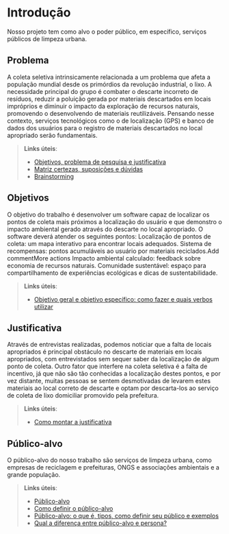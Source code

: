 # Introdução

Nosso projeto tem como alvo o poder público, em específico, serviços públicos de limpeza urbana.

## Problema
A coleta seletiva intrinsicamente relacionada a um problema que afeta a população mundial desde os primórdios da revolução industrial, o lixo.
A necessidade principal do grupo é combater o descarte incorreto de resíduos, reduzir a poluição gerada por materiais descartados em locais impróprios e diminuir o impacto da exploração de recursos naturais, promovendo o desenvolvendo de materiais reutilizáveis.
Pensando nesse contexto, serviços tecnológicos como o de localização (GPS) e banco de dados dos usuários para o registro de materiais descartados no local apropriado serão fundamentais.


> **Links úteis**:
> - [Objetivos, problema de pesquisa e justificativa](https://medium.com/@versioparole/objetivos-problema-de-pesquisa-e-justificativa-c98c8233b9c3)
> - [Matriz certezas, suposições e dúvidas](https://medium.com/educa%C3%A7%C3%A3o-fora-da-caixa/matriz-certezas-suposi%C3%A7%C3%B5es-e-d%C3%BAvidas-fa2263633655)
> - [Brainstorming](https://www.euax.com.br/2018/09/brainstorming/)

## Objetivos

O objetivo do trabalho é desenvolver um software capaz de localizar os pontos de coleta mais próximos a localização do usuário e que demonstro o impacto ambiental gerado através do descarte no local apropriado.
O software deverá atender os seguintes pontos: 
Localização de pontos de coleta: um mapa interativo para encontrar locais adequados.
Sistema de recompensas: pontos acumuláveis ao usuário por materiais reciclados.Add commentMore actions
Impacto ambiental calculado: feedback sobre economia de recursos naturais.
Comunidade sustentável: espaço para compartilhamento de experiências ecológicas e dicas de sustentabilidade. 
 
> **Links úteis**:
> - [Objetivo geral e objetivo específico: como fazer e quais verbos utilizar](https://blog.mettzer.com/diferenca-entre-objetivo-geral-e-objetivo-especifico/)

## Justificativa

Através de entrevistas realizadas, podemos noticiar que a falta de locais apropriados é principal obstáculo no descarte de materiais em locais apropriados, com entrevistados sem sequer saber da localização de algum ponto de coleta. Outro fator que interfere na coleta seletiva é a falta de incentivo, já que não são tão conhecidas a localização destes pontos, e por vez distante, muitas pessoas se sentem desmotivadas de levarem estes materiais ao local correto de descarte e optam por descarta-los ao serviço de coleta de lixo domiciliar promovido pela prefeitura.

> **Links úteis**:
> - [Como montar a justificativa](https://guiadamonografia.com.br/como-montar-justificativa-do-tcc/)

## Público-alvo

O público-alvo do nosso trabalho são serviços de limpeza urbana, como empresas de reciclagem e prefeituras, ONGS e associações ambientais e a grande população.

> **Links úteis**:
> - [Público-alvo](https://blog.hotmart.com/pt-br/publico-alvo/)
> - [Como definir o público-alvo](https://exame.com/pme/5-dicas-essenciais-para-definir-o-publico-alvo-do-seu-negocio/)
> - [Público-alvo: o que é, tipos, como definir seu público e exemplos](https://klickpages.com.br/blog/publico-alvo-o-que-e/)
> - [Qual a diferença entre público-alvo e persona?](https://rockcontent.com/blog/diferenca-publico-alvo-e-persona/)
